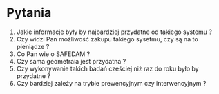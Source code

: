# Pytania

1. Jakie informacje były by najbardziej przydatne od takiego systemu ?
2. Czy widzi Pan możliwość zakupu takiego sysetmu, czy są na to pieniądze ?
3. Co Pan wie o SAFEDAM ?
4. Czy sama geometraia jest przydatna ?
5. Czy wykonywanie takich badań cześciej niż raz do roku było by przydatne ?
6. Czy bardziej zależy na trybie prewencyjnym czy interwencyjnym ?
